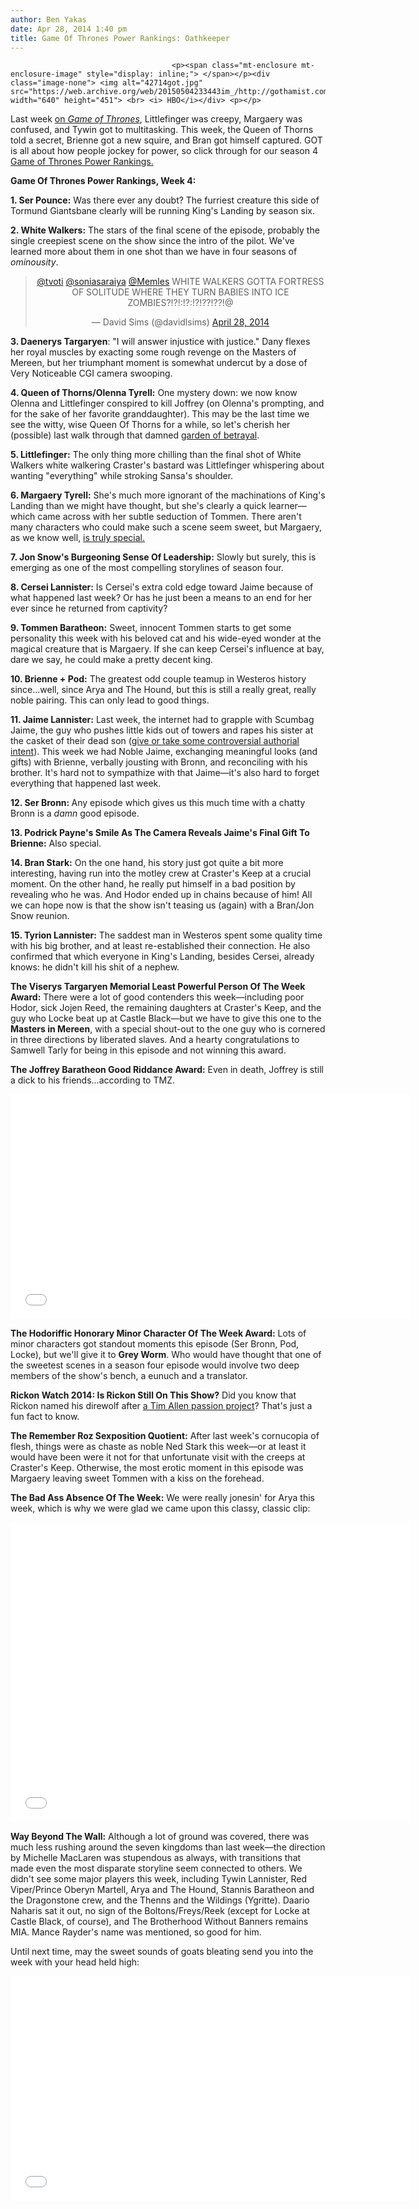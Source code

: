 ```yaml
---
author: Ben Yakas
date: Apr 28, 2014 1:40 pm
title: Game Of Thrones Power Rankings: Oathkeeper
---
```


	
										<p><span class="mt-enclosure mt-enclosure-image" style="display: inline;"> </span></p><div class="image-none"> <img alt="42714got.jpg" src="https://web.archive.org/web/20150504233443im_/http://gothamist.com/attachments/byakas/42714got.jpg" width="640" height="451"> <br> <i> HBO</i></div> <p></p>

<p>Last week <a href="https://web.archive.org/web/20150504233443/http://gothamist.com/2014/04/20/game_of_thrones_power_rankings_brea.php">on <em>Game of Thrones</em></a>, Littlefinger was creepy, Margaery was confused, and Tywin got to multitasking. This week, the Queen of Thorns told a secret, Brienne got a new squire, and Bran got himself captured. GOT is all about how people jockey for power, so click through for our season 4 <a href="https://web.archive.org/web/20150504233443/http://gothamist.com/tags/gameofthronespowerrankings">Game of Thrones Power Rankings.</a></p>

<p><strong>Game Of Thrones Power Rankings, Week 4:</strong></p>

<p><strong>1. Ser Pounce:</strong> Was there ever any doubt? The furriest creature this side of Tormund Giantsbane clearly will be running King&apos;s Landing by season six.</p>

<p><strong>2. White Walkers:</strong> The stars of the final scene of the episode, probably the single creepiest scene on the show since the intro of the pilot. We&apos;ve learned more about them in one shot than we have in four seasons of <em>ominousity</em>. </p>

<center><blockquote class="twitter-tweet" lang="en"><p><a href="https://web.archive.org/web/20150504233443/https://twitter.com/tvoti">@tvoti</a> <a href="https://web.archive.org/web/20150504233443/https://twitter.com/soniasaraiya">@soniasaraiya</a> <a href="https://web.archive.org/web/20150504233443/https://twitter.com/Memles">@Memles</a> WHITE WALKERS GOTTA FORTRESS OF SOLITUDE WHERE THEY TURN BABIES INTO ICE ZOMBIES?!?!:!?:!?!??!??!@</p>&#x2014; David Sims (@davidlsims) <a href="https://web.archive.org/web/20150504233443/https://twitter.com/davidlsims/statuses/460614222058356736">April 28, 2014</a></blockquote>
<script async src="//web.archive.org/web/20150504233443js_/http://platform.twitter.com/widgets.js" charset="utf-8"></script></center>

<p><strong>3. Daenerys Targaryen</strong>: &quot;I will answer injustice with justice.&quot; Dany flexes her royal muscles by exacting some rough revenge on the Masters of Mereen, but her triumphant moment is somewhat undercut by a dose of Very Noticeable CGI camera swooping.</p>

<p><strong>4. Queen of Thorns/Olenna Tyrell:</strong> One mystery down: we now know Olenna and Littlefinger conspired to kill Joffrey (on Olenna&apos;s prompting, and for the sake of her favorite granddaughter). This may be the last time we see the witty, wise Queen Of Thorns for a while, so let&apos;s cherish her (possible) last walk through that damned <a href="https://web.archive.org/web/20150504233443/http://www.southparkstudios.com/clips/c618ok/the-betrayal-garden">garden of betrayal</a>.</p>

<p><strong>5. Littlefinger:</strong> The only thing more chilling than the final shot of White Walkers white walkering Craster&apos;s bastard was Littlefinger whispering about wanting &quot;everything&quot; while stroking Sansa&apos;s shoulder.</p>

<p><strong>6. Margaery Tyrell:</strong> She&apos;s much more ignorant of the machinations of King&apos;s Landing than we might have thought, but she&apos;s clearly a quick learner&#x2014;which came across with her subtle seduction of Tommen. There aren&apos;t many characters who could make such a scene seem sweet, but Margaery, as we know well, <a href="https://web.archive.org/web/20150504233443/http://gothamist.com/2013/03/28/game_of_thrones.php">is truly special.</a></p>

<p><strong>7. Jon Snow&apos;s Burgeoning Sense Of Leadership:</strong> Slowly but surely, this is emerging as one of the most compelling storylines of season four. </p>

<p><strong>8. Cersei Lannister:</strong> Is Cersei&apos;s extra cold edge toward Jaime because of what happened last week? Or has he just been a means to an end for her ever since he returned from captivity? </p>

<p><strong>9. Tommen Baratheon:</strong> Sweet, innocent Tommen starts to get some personality this week with his beloved cat and his wide-eyed wonder at the magical creature that is Margaery. If she can keep Cersei&apos;s influence at bay, dare we say, he could make a pretty decent king.</p>

<p><strong>10. Brienne + Pod:</strong> The greatest odd couple teamup in Westeros history since...well, since Arya and The Hound, but this is still a really great, really noble pairing. This can only lead to good things.</p>

<p><strong>11. Jaime Lannister:</strong> Last week, the internet had to grapple with Scumbag Jaime, the guy who pushes little kids out of towers and rapes his sister at the casket of their dead son (<a href="https://web.archive.org/web/20150504233443/http://www.avclub.com/article/rape-thrones-203499">give or take some controversial authorial intent</a>). This week we had Noble Jaime, exchanging meaningful looks (and gifts) with Brienne, verbally jousting with Bronn, and reconciling with his brother. It&apos;s hard not to sympathize with that Jaime&#x2014;it&apos;s also hard to forget everything that happened last week.</p>

<p><strong>12. Ser Bronn: </strong> Any episode which gives us this much time with a chatty Bronn is a <em>damn</em> good episode.</p>

<p><strong>13. Podrick Payne&apos;s Smile As The Camera Reveals Jaime&apos;s Final Gift To Brienne:</strong> Also special.</p>

<p><strong>14. Bran Stark:</strong> On the one hand, his story just got quite a bit more interesting, having run into the motley crew at Craster&apos;s Keep at a crucial moment. On the other hand, he really put himself in a bad position by revealing who he was. And Hodor ended up in chains because of him! All we can hope now is that the show isn&apos;t teasing us (again) with a Bran/Jon Snow reunion.</p>

<p><strong>15. Tyrion Lannister:</strong> The saddest man in Westeros spent some quality time with his big brother, and at least re-established their connection. He also confirmed that which everyone in King&apos;s Landing, besides Cersei, already knows: he didn&apos;t kill his shit of a nephew.</p>

<p><strong>The Viserys Targaryen Memorial Least Powerful Person Of The Week Award:</strong> There were a lot of good contenders this week&#x2014;including poor Hodor, sick Jojen Reed, the remaining daughters at Craster&apos;s Keep, and the guy who Locke beat up at Castle Black&#x2014;but we have to give this one to the <strong>Masters in Mereen</strong>, with a special shout-out to the one guy who is cornered in three directions by liberated slaves. And a hearty congratulations to Samwell Tarly for being in this episode and not winning this award.</p>

<p><strong>The Joffrey Baratheon Good Riddance Award:</strong> Even in death, Joffrey is still a dick to his friends...according to TMZ.</p>

<p><iframe width="640" height="360" src="//web.archive.org/web/20150504233443if_/http://www.youtube.com/embed/BiSP-0r8w-U" frameborder="0" allowfullscreen></iframe></p>

<p><strong>The Hodoriffic Honorary Minor Character Of The Week Award:</strong> Lots of minor characters got standout moments this episode (Ser Bronn, Pod, Locke), but we&apos;ll give it to <strong>Grey Worm</strong>. Who would have thought that one of the sweetest scenes in a season four episode would involve two deep members of the show&apos;s bench, a eunuch and a translator.</p>

<p><strong>Rickon Watch 2014: Is Rickon Still On This Show?</strong> Did you know that Rickon named his direwolf after <a href="https://web.archive.org/web/20150504233443/http://www.imdb.com/title/tt0393735/">a Tim Allen passion project</a>? That&apos;s just a fun fact to know. </p>

<p><strong>The Remember Roz Sexposition Quotient:</strong> After last week&apos;s cornucopia of flesh, things were as chaste as noble Ned Stark this week&#x2014;or at least it would have been were it not for that unfortunate visit with the creeps at Craster&apos;s Keep. Otherwise, the most erotic moment in this episode was Margaery leaving sweet Tommen with a kiss on the forehead.</p>

<p><strong>The Bad Ass Absence Of The Week:</strong> We were really jonesin&apos; for Arya this week, which is why we were glad we came upon this classy, classic clip:</p>

<p><iframe width="640" height="480" src="//web.archive.org/web/20150504233443if_/http://www.youtube.com/embed/OdqLY9357DQ" frameborder="0" allowfullscreen></iframe></p>

<p><strong>Way Beyond The Wall:</strong> Although a lot of ground was covered, there was much less rushing around the seven kingdoms than last week&#x2014;the direction by Michelle MacLaren was stupendous as always, with transitions that made even the most disparate storyline seem connected to others. We didn&apos;t see some major players this week, including Tywin Lannister, Red Viper/Prince Oberyn Martell, Arya and The Hound, Stannis Baratheon and the Dragonstone crew, and the Thenns and the Wildings (Ygritte). Daario Naharis sat it out, no sign of the Boltons/Freys/Reek (except for Locke at Castle Black, of course), and The Brotherhood Without Banners remains MIA. Mance Rayder&apos;s name was mentioned, so good for him.</p>

<p>Until next time, may the sweet sounds of goats bleating send you into the week with your head held high:</p>

<p><iframe width="640" height="360" src="//web.archive.org/web/20150504233443if_/http://www.youtube.com/embed/X6tKZ-cg4RI" frameborder="0" allowfullscreen></iframe></p>					
										
									
				